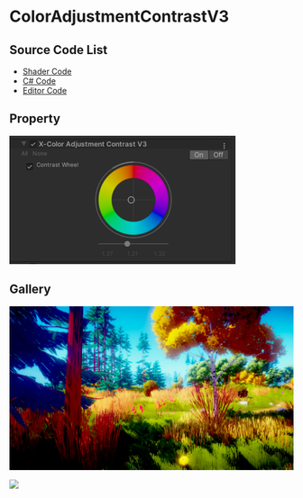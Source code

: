 ﻿
# ColorAdjustmentContrastV3

## Source Code List
- [Shader Code](Shader/ColorAdjustmentContrastV3.shader)
- [C# Code](ColorAdjustmentContrastV3.cs)
- [Editor Code](Editor/ColorAdjustmentContrastV3Editor.cs)


## Property
![](https://raw.githubusercontent.com/QianMo/X-PostProcessing-Gallery/master/Media/ColorAdjustment/ColorAdjustmentContrastV3/ColorAdjustmentContrastV3Property.png)

## Gallery
![](https://raw.githubusercontent.com/QianMo/X-PostProcessing-Gallery/master/Media/ColorAdjustment/ColorAdjustmentContrastV3/ColorAdjustmentContrastV3.png)

![](https://raw.githubusercontent.com/QianMo/X-PostProcessing-Gallery/master/Media/ColorAdjustment/ColorAdjustmentContrastV3/ColorAdjustmentContrastV3.gif)